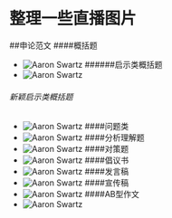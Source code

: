 # 整理一些直播图片
##申论范文
####概括题
- ![Aaron Swartz](https://raw.githubusercontent.com/wsqlxhqq/wsqlxhqq.github.io/master/claim/1.jpg)
######启示类概括题
- ![Aaron Swartz](https://raw.githubusercontent.com/wsqlxhqq/wsqlxhqq.github.io/master/claim/2.jpg)
###### 新颖启示类概括题
- ![Aaron Swartz](https://raw.githubusercontent.com/wsqlxhqq/wsqlxhqq.github.io/master/claim/3.jpg)
####问题类
- ![Aaron Swartz](https://raw.githubusercontent.com/wsqlxhqq/wsqlxhqq.github.io/master/claim/4.jpg)
####分析理解题
- ![Aaron Swartz](https://raw.githubusercontent.com/wsqlxhqq/wsqlxhqq.github.io/master/claim/5.jpg)
####对策题
- ![Aaron Swartz](https://raw.githubusercontent.com/wsqlxhqq/wsqlxhqq.github.io/master/claim/6.jpg)
####倡议书
- ![Aaron Swartz](https://raw.githubusercontent.com/wsqlxhqq/wsqlxhqq.github.io/master/claim/7.jpg)
####发言稿
- ![Aaron Swartz](https://raw.githubusercontent.com/wsqlxhqq/wsqlxhqq.github.io/master/claim/8.jpg)
####宣传稿
- ![Aaron Swartz](https://raw.githubusercontent.com/wsqlxhqq/wsqlxhqq.github.io/master/claim/9.jpg)
####AB型作文
- ![Aaron Swartz](https://raw.githubusercontent.com/wsqlxhqq/wsqlxhqq.github.io/master/claim/10.jpg)


